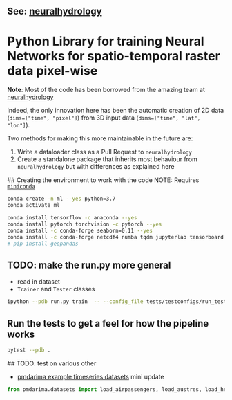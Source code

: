## See: [neuralhydrology](https://github.com/neuralhydrology/neuralhydrology) 
# Python Library for training Neural Networks for spatio-temporal raster data pixel-wise

**Note**: Most of the code has been borrowed from the amazing team at [neuralhydrology](https://github.com/neuralhydrology/neuralhydrology) 

Indeed, the only innovation here has been the automatic creation of 2D data (`dims=["time", "pixel"]`) from 3D input data (`dims=["time", "lat", "lon"]`). 

Two methods for making this more maintainable in the future are:
1) Write a dataloader class as a Pull Request to `neuralhydrology`
1) Create a standalone package that inherits most behaviour from `neuralhydrology` but with differences as explained here

## Creating the environment to work with the code
NOTE: Requires [`miniconda`](https://docs.conda.io/en/latest/miniconda.html)
```bash
conda create -n ml --yes python=3.7
conda activate ml
```

```bash
conda install tensorflow -c anaconda --yes
conda install pytorch torchvision -c pytorch --yes
conda install -c conda-forge seaborn=0.11 --yes
conda install -c conda-forge netcdf4 numba tqdm jupyterlab tensorboard ipython pip ruamel.yaml xarray descartes statsmodels scikit-learn black mypy --yes
# pip install geopandas
```

## TODO: make the run.py more general
- read in dataset
- `Trainer` and `Tester` classes
```bash
ipython --pdb run.py train  -- --config_file tests/testconfigs/run_test_config.yml
```

## Run the tests to get a feel for how the pipeline works
```bash
pytest --pdb .
```

## TODO: test on various other 
- [pmdarima example timeseries datasets](http://alkaline-ml.com/pmdarima/modules/datasets.html)
mini update
```python
from pmdarima.datasets import load_airpassengers, load_austres, load_heartrate, load_lynx, load_taylor, load_wineind, load_woolyrnq, load_msft
```
